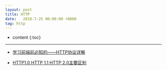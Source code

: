 ```yaml
---
layout: post
title: HTTP
date:   2018-7-25 00:00:00 +0800
tag: http
---
```

* content
{:toc}
<hr>

+ [学习前端前必知的——HTTP协议详解](https://www.cnblogs.com/chaoran/p/4783633.html)

+ [HTTP1.0 HTTP 1.1 HTTP 2.0主要区别](https://blog.csdn.net/linsongbin1/article/details/54980801)



